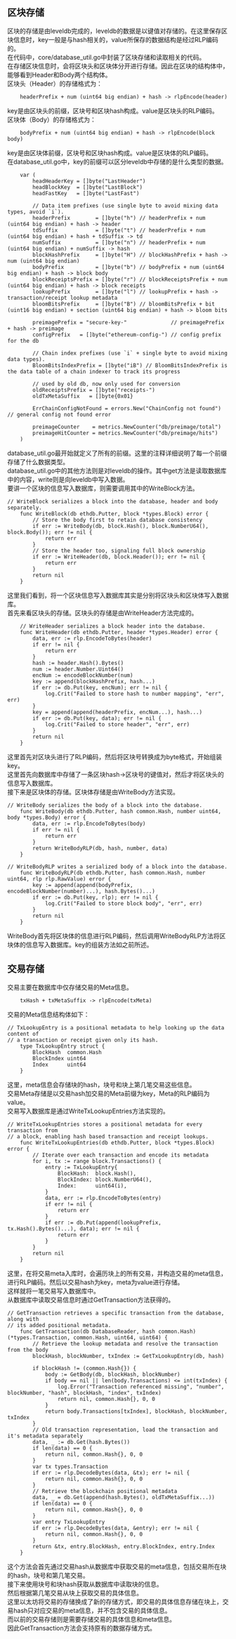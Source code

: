 ##  区块存储
区块的存储是由leveldb完成的，leveldb的数据是以键值对存储的。在这里保存区块信息时，key一般是与hash相关的，value所保存的数据结构是经过RLP编码的。<br>
在代码中，core/database_util.go中封装了区块存储和读取相关的代码。<br>
在存储区块信息时，会将区块头和区块体分开进行存储。因此在区块的结构体中，能够看到Header和Body两个结构体。<br>
区块头（Header）的存储格式为：
```
    headerPrefix + num (uint64 big endian) + hash -> rlpEncode(header)
```
key是由区块头的前缀，区块号和区块hash构成。value是区块头的RLP编码。<br>
区块体（Body）的存储格式为：
```
    bodyPrefix + num (uint64 big endian) + hash -> rlpEncode(block body)
```
key是由区块体前缀，区块号和区块hash构成。value是区块体的RLP编码。<br>
在database_util.go中，key的前缀可以区分leveldb中存储的是什么类型的数据。
```
    var (
        headHeaderKey = []byte("LastHeader")
        headBlockKey  = []byte("LastBlock")
        headFastKey   = []byte("LastFast")
    
        // Data item prefixes (use single byte to avoid mixing data types, avoid `i`).
        headerPrefix        = []byte("h") // headerPrefix + num (uint64 big endian) + hash -> header
        tdSuffix            = []byte("t") // headerPrefix + num (uint64 big endian) + hash + tdSuffix -> td
        numSuffix           = []byte("n") // headerPrefix + num (uint64 big endian) + numSuffix -> hash
        blockHashPrefix     = []byte("H") // blockHashPrefix + hash -> num (uint64 big endian)
        bodyPrefix          = []byte("b") // bodyPrefix + num (uint64 big endian) + hash -> block body
        blockReceiptsPrefix = []byte("r") // blockReceiptsPrefix + num (uint64 big endian) + hash -> block receipts
        lookupPrefix        = []byte("l") // lookupPrefix + hash -> transaction/receipt lookup metadata
        bloomBitsPrefix     = []byte("B") // bloomBitsPrefix + bit (uint16 big endian) + section (uint64 big endian) + hash -> bloom bits
    
        preimagePrefix = "secure-key-"              // preimagePrefix + hash -> preimage
        configPrefix   = []byte("ethereum-config-") // config prefix for the db
    
        // Chain index prefixes (use `i` + single byte to avoid mixing data types).
        BloomBitsIndexPrefix = []byte("iB") // BloomBitsIndexPrefix is the data table of a chain indexer to track its progress
    
        // used by old db, now only used for conversion
        oldReceiptsPrefix = []byte("receipts-")
        oldTxMetaSuffix   = []byte{0x01}
    
        ErrChainConfigNotFound = errors.New("ChainConfig not found") // general config not found error
    
        preimageCounter    = metrics.NewCounter("db/preimage/total")
        preimageHitCounter = metrics.NewCounter("db/preimage/hits")
    )
```
database_util.go最开始就定义了所有的前缀。这里的注释详细说明了每一个前缀存储了什么数据类型。<br>
database_util.go中的其他方法则是对leveldb的操作。其中get方法是读取数据库中的内容，write则是向leveldb中写入数据。<br>
要讲一个区块的信息写入数据库，则需要调用其中的WriteBlock方法。
```
// WriteBlock serializes a block into the database, header and body separately.
    func WriteBlock(db ethdb.Putter, block *types.Block) error {
        // Store the body first to retain database consistency
        if err := WriteBody(db, block.Hash(), block.NumberU64(), block.Body()); err != nil {
            return err
        }
        // Store the header too, signaling full block ownership
        if err := WriteHeader(db, block.Header()); err != nil {
            return err
        }
        return nil
    }
```
这里我们看到，将一个区块信息写入数据库其实是分别将区块头和区块体写入数据库。<br>
首先来看区块头的存储。区块头的存储是由WriteHeader方法完成的。
```
    // WriteHeader serializes a block header into the database.
    func WriteHeader(db ethdb.Putter, header *types.Header) error {
        data, err := rlp.EncodeToBytes(header)
        if err != nil {
            return err
        }
        hash := header.Hash().Bytes()
        num := header.Number.Uint64()
        encNum := encodeBlockNumber(num)
        key := append(blockHashPrefix, hash...)
        if err := db.Put(key, encNum); err != nil {
            log.Crit("Failed to store hash to number mapping", "err", err)
        }
        key = append(append(headerPrefix, encNum...), hash...)
        if err := db.Put(key, data); err != nil {
            log.Crit("Failed to store header", "err", err)
        }
        return nil
    }
```
这里首先对区块头进行了RLP编码，然后将区块号转换成为byte格式，开始组装key。<br>
这里首先向数据库中存储了一条区块hash->区块号的键值对，然后才将区块头的信息写入数据库。<br>
接下来是区块体的存储。区块体存储是由WriteBody方法实现。
```
// WriteBody serializes the body of a block into the database.
    func WriteBody(db ethdb.Putter, hash common.Hash, number uint64, body *types.Body) error {
        data, err := rlp.EncodeToBytes(body)
        if err != nil {
            return err
        }
        return WriteBodyRLP(db, hash, number, data)
    }

// WriteBodyRLP writes a serialized body of a block into the database.
    func WriteBodyRLP(db ethdb.Putter, hash common.Hash, number uint64, rlp rlp.RawValue) error {
        key := append(append(bodyPrefix, encodeBlockNumber(number)...), hash.Bytes()...)
        if err := db.Put(key, rlp); err != nil {
            log.Crit("Failed to store block body", "err", err)
        }
        return nil
    }
```
WriteBody首先将区块体的信息进行RLP编码，然后调用WriteBodyRLP方法将区块体的信息写入数据库。key的组装方法如之前所述。<br>
## 交易存储
交易主要在数据库中仅存储交易的Meta信息。
```
    txHash + txMetaSuffix -> rlpEncode(txMeta)
```
交易的Meta信息结构体如下：
```
// TxLookupEntry is a positional metadata to help looking up the data content of
// a transaction or receipt given only its hash.
    type TxLookupEntry struct {
        BlockHash  common.Hash
        BlockIndex uint64
        Index      uint64
    }
```
这里，meta信息会存储块的hash，块号和块上第几笔交易这些信息。<br>
交易Meta存储是以交易hash加交易的Meta前缀为key，Meta的RLP编码为value。<br>
交易写入数据库是通过WriteTxLookupEntries方法实现的。
```
// WriteTxLookupEntries stores a positional metadata for every transaction from
// a block, enabling hash based transaction and receipt lookups.
    func WriteTxLookupEntries(db ethdb.Putter, block *types.Block) error {
        // Iterate over each transaction and encode its metadata
        for i, tx := range block.Transactions() {
            entry := TxLookupEntry{
                BlockHash:  block.Hash(),
                BlockIndex: block.NumberU64(),
                Index:      uint64(i),
            }
            data, err := rlp.EncodeToBytes(entry)
            if err != nil {
                return err
            }
            if err := db.Put(append(lookupPrefix, tx.Hash().Bytes()...), data); err != nil {
                return err
            }
        }
        return nil
    }
```
这里，在将交易meta入库时，会遍历块上的所有交易，并构造交易的meta信息，进行RLP编码。然后以交易hash为key，meta为value进行存储。<br>
这样就将一笔交易写入数据库中。<br>
从数据库中读取交易信息时通过GetTransaction方法获得的。
```
// GetTransaction retrieves a specific transaction from the database, along with
// its added positional metadata.
    func GetTransaction(db DatabaseReader, hash common.Hash) (*types.Transaction, common.Hash, uint64, uint64) {
        // Retrieve the lookup metadata and resolve the transaction from the body
        blockHash, blockNumber, txIndex := GetTxLookupEntry(db, hash)
    
        if blockHash != (common.Hash{}) {
            body := GetBody(db, blockHash, blockNumber)
            if body == nil || len(body.Transactions) <= int(txIndex) {
                log.Error("Transaction referenced missing", "number", blockNumber, "hash", blockHash, "index", txIndex)
                return nil, common.Hash{}, 0, 0
            }
            return body.Transactions[txIndex], blockHash, blockNumber, txIndex
        }
        // Old transaction representation, load the transaction and it's metadata separately
        data, _ := db.Get(hash.Bytes())
        if len(data) == 0 {
            return nil, common.Hash{}, 0, 0
        }
        var tx types.Transaction
        if err := rlp.DecodeBytes(data, &tx); err != nil {
            return nil, common.Hash{}, 0, 0
        }
        // Retrieve the blockchain positional metadata
        data, _ = db.Get(append(hash.Bytes(), oldTxMetaSuffix...))
        if len(data) == 0 {
            return nil, common.Hash{}, 0, 0
        }
        var entry TxLookupEntry
        if err := rlp.DecodeBytes(data, &entry); err != nil {
            return nil, common.Hash{}, 0, 0
        }
        return &tx, entry.BlockHash, entry.BlockIndex, entry.Index
    }
```
这个方法会首先通过交易hash从数据库中获取交易的meta信息，包括交易所在块的hash，块号和第几笔交易。<br>
接下来使用块号和块hash获取从数据库中读取块的信息。<br>
然后根据第几笔交易从块上获取交易的具体信息。<br>
这里以太坊将交易的存储换成了新的存储方式，即交易的具体信息存储在块上，交易hash只对应交易的meta信息，并不包含交易的具体信息。<br>
而以前的交易存储则是需要存储交易的具体信息和meta信息。<br>
因此GetTransaction方法会支持原有的数据存储方式。